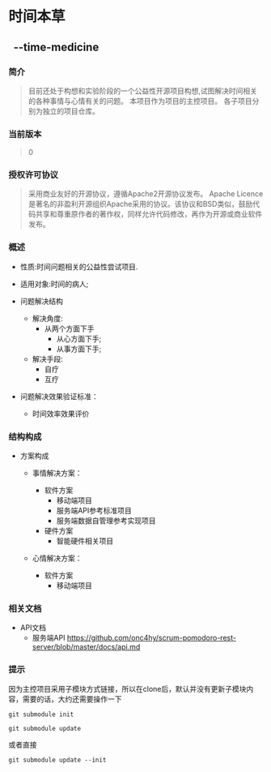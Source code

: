 时间本草
===
&nbsp;&nbsp;--time-medicine
---

### 简介

> 目前还处于构想和实验阶段的一个公益性开源项目构想,试图解决时间相关的各种事情与心情有关的问题。
> 本项目作为项目的主控项目。
> 各子项目分别为独立的项目仓库。

### 当前版本
> 0

### 授权许可协议
> 采用商业友好的开源协议，遵循Apache2开源协议发布。
> Apache Licence是著名的非盈利开源组织Apache采用的协议。该协议和BSD类似，鼓励代码共享和尊重原作者的著作权，同样允许代码修改，再作为开源或商业软件发布。

### 概述

* 性质:时间问题相关的公益性尝试项目.

* 适用对象:时间的病人;

* 问题解决结构
    * 解决角度:
        * 从两个方面下手
	        * 从心方面下手;
	        * 从事方面下手;
    * 解决手段:
        * 自疗
        * 互疗

* 问题解决效果验证标准：
    * 时间效率效果评价

### 结构构成
* 方案构成
    * 事情解决方案：
        * 软件方案
            * 移动端项目
            * 服务端API参考标准项目
            * 服务端数据自管理参考实现项目
        * 硬件方案
            * 智能硬件相关项目

    * 心情解决方案：
        * 软件方案
            * 移动端项目
### 相关文档
 * API文档
   * 服务端API <https://github.com/onc4hy/scrum-pomodoro-rest-server/blob/master/docs/api.md>
   
### 提示
  因为主控项目采用子模块方式链接，所以在clone后，默认并没有更新子模块内容，需要的话，大约还需要操作一下
  
  `git submodule init`
  
  `git submodule update`
  
  或者直接
  
  `git submodule update --init`
